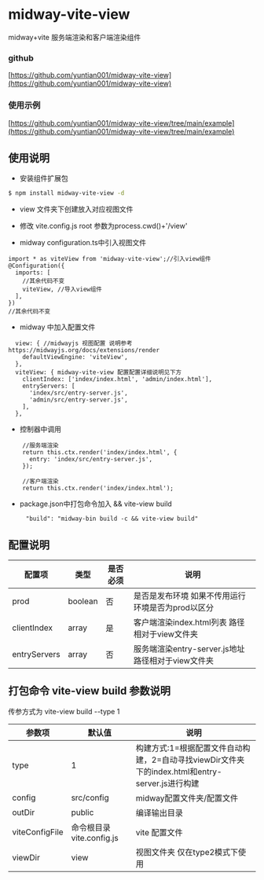 # midway-vite-view

midway+vite 服务端渲染和客户端渲染组件


### github
[https://github.com/yuntian001/midway-vite-view](https://github.com/yuntian001/midway-vite-view)

### 使用示例
[https://github.com/yuntian001/midway-vite-view/tree/main/example](https://github.com/yuntian001/midway-vite-view/tree/main/example)

## 使用说明

- 安装组件扩展包
```bash
$ npm install midway-vite-view -d
```
- view 文件夹下创建放入对应视图文件

- 修改 vite.config.js root 参数为process.cwd()+'/view'

- midway configuration.ts中引入视图文件
```
import * as viteView from 'midway-vite-view';//引入view组件
@Configuration({
  imports: [
    //其余代码不变
    viteView, //导入view组件
  ],
})
//其余代码不变
```

- midway 中加入配置文件

```
  view: { //midwayjs 视图配置 说明参考 https://midwayjs.org/docs/extensions/render
    defaultViewEngine: 'viteView',
  },
  viteView: { midway-vite-view 配置配置详细说明见下方
    clientIndex: ['index/index.html', 'admin/index.html'],
    entryServers: [
      'index/src/entry-server.js',
      'admin/src/entry-server.js',
    ],
  },

```

- 控制器中调用
```
    //服务端渲染
    return this.ctx.render('index/index.html', {
      entry: 'index/src/entry-server.js',
    });

    //客户端渲染
    return this.ctx.render('index/index.html');

```

- package.json中打包命令加入 && vite-view build
```
     "build": "midway-bin build -c && vite-view build"
```
## 配置说明

| 配置项      |类型|是否必须 | 说明 |
| -----------| ----------- | ----------- |----------- |
| prod      | boolean| 否 |是否是发布环境 如果不传用运行环境是否为prod以区分|
|clientIndex|array|是|客户端渲染index.html列表 路径相对于view文件夹|
|entryServers|array|否|服务端渲染entry-server.js地址 路径相对于view文件夹|

## 打包命令 vite-view build 参数说明
传参方式为 vite-view build --type 1

| 参数项      |默认值 | 说明 |
| ---------- | ----------- |----------- |
|type | 1 | 构建方式:1=根据配置文件自动构建，2=自动寻找viewDir文件夹下的index.html和entry-server.js进行构建|
|config|src/config|midway配置文件夹/配置文件|
|outDir|public|编译输出目录|
|viteConfigFile|命令根目录 vite.config.js|vite 配置文件 |
|viewDir|view|视图文件夹 仅在type2模式下使用|
